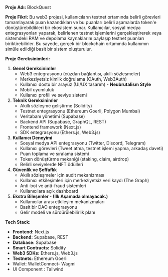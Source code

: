 **Proje Adı:** BlockQuest

**Proje Fikri:**
Bu web3 projesi, kullanıcıların testnet ortamında belirli görevleri tamamlayarak puan kazandıkları ve bu puanları belirli aşamalarda token'e dönüştürebildikleri bir ekosistem sunar. Kullanıcılar, sosyal medya entegrasyonları yaparak, belirlenen testnet işlemlerini gerçekleştirerek veya sistemdeki RAM ve depolama kaynaklarını paylaşıp testnet puanları biriktirebilirler. Bu sayede, gerçek bir blockchain ortamında kullanımın simüle edildiği basit bir sistem oluşturulur.

**Proje Gereksinimleri:**

1. **Genel Gereksinimler**
    - Web3 entegrasyonu (cüzdan bağlantısı, akıllı sözleşmeler)
    - Merkeziyetsiz kimlik doğrulama (OAuth, Web3Auth)
    - Kullanıcı dostu bir arayüz (UI/UX tasarım) - **Neubrutalism Style**
    - Mobil uyumluluk
    - Kullanıcı profili ve seviye sistemi
2. **Teknik Gereksinimler**
    - Akıllı sözleşme geliştirme (Solidity)
    - Testnet entegrasyonu (Ethereum Goerli, Polygon Mumbai)
    - Veritabanı yönetimi (Supabase)
    - Backend API (Supabase, GraphQL, REST)
    - Frontend framework (Next.js)
    - SDK entegrasyonu (Ethers.js, Web3.js)
3. **Kullanıcı Deneyimi**
    - Sosyal medya API entegrasyonu (Twitter, Discord, Telegram)
    - Kullanıcı görevleri (Tweet atma, testnet işlemi yapma, arkadaş daveti)
    - Puan toplama ve sıralama sistemi
    - Token dönüştürme mekaniği (staking, claim, airdrop)
    - Belirli seviyelerde NFT ödülleri
4. **Güvenlik ve Şeffaflık**
    - Akıllı sözleşmeler için audit mekanizması
    - Kullanıcı etkileşimleri için merkeziyetsiz veri kaydı (The Graph)
    - Anti-bot ve anti-fraud sistemleri
    - Kullanıcılara açık dashboard
5. **Ekstra Bileşenler - (İlk Aşamada olmayacak.)**
    - Kullanıcılar arası etkileşim mekanizmaları
    - Basit bir DAO entegrasyonu
    - Gelir modeli ve sürdürülebilirlik planı

**Tech Stack:**

- **Frontend:** Next.js
- **Backend:** Supabase, REST
- **Database:** Supabase
- **Smart Contracts:** Solidity
- **Web3 SDKs:** Ethers.js, Web3.js
- **Testnets:** Ethereum Goerli
- Wallet: WalletConnect- Wagmi
- UI Component : Tailwind